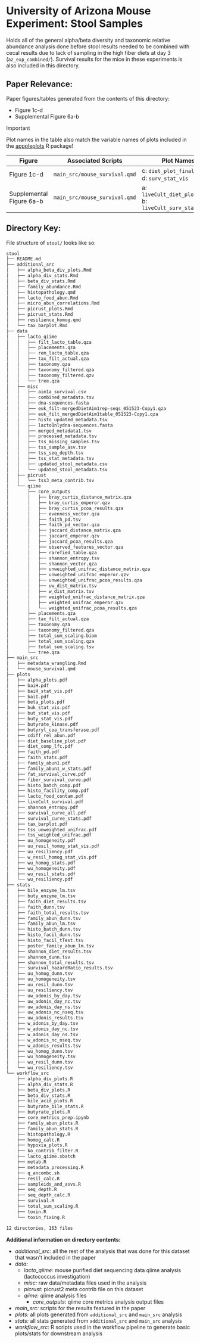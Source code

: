 # University of Arizona Mouse Experiment: Stool Samples

Holds all of the general alpha/beta diversity and taxonomic relative abundance analysis done before stool results needed to be combined with cecal results due to lack of sampling in the high fiber diets at day 3 (`az_exp_combined/`). Survival results for the mice in these experiments is also included in this directory.

## Paper Relevance:

Paper figures/tables generated from the contents of this directory:

-   Figure 1c-d
-   Supplemental Figure 6a-b

> [!IMPORTANT]
> Plot names in the table also match the variable names of plots included in the [apppleplots](https://github.com/madiapgar/apppleplots) R package!

| Figure                   | Associated Scripts            | Plot Names                                                      |
|------------------------|------------------------|------------------------|
| Figure 1c-d              | `main_src/mouse_survival.qmd` | c: `diet_plot_final` <br/> d: `surv_stat_vis`                   |
| Supplemental Figure 6a-b | `main_src/mouse_survival.qmd` | a: `liveCult_diet_plot_final` <br/> b: `liveCult_surv_stat_vis` |

## Directory Key:

File structure of `stool/` looks like so:

``` bash
stool
├── README.md
├── additional_src
│   ├── alpha_beta_div_plots.Rmd
│   ├── alpha_div_stats.Rmd
│   ├── beta_div_stats.Rmd
│   ├── family_abundance.Rmd
│   ├── histopathology.qmd
│   ├── lacto_food_abun.Rmd
│   ├── micro_abun_correlations.Rmd
│   ├── picrust_plots.Rmd
│   ├── picrust_stats.Rmd
│   ├── resilience_homog.qmd
│   └── tax_barplot.Rmd
├── data
│   ├── lacto_qiime
│   │   ├── filt_lacto_table.qza
│   │   ├── placements.qza
│   │   ├── rem_lacto_table.qza
│   │   ├── tax_filt_actual.qza
│   │   ├── taxonomy.qza
│   │   ├── taxonomy_filtered.qza
│   │   ├── taxonomy_filtered.qzv
│   │   └── tree.qza
│   ├── misc
│   │   ├── aim1a_survival.csv
│   │   ├── combined_metadata.tsv
│   │   ├── dna-sequences.fasta
│   │   ├── euk_filt-mergedDietAim1rep-seqs_051523-Copy1.qza
│   │   ├── euk_filt_mergedDietAim1table_051523-Copy1.qza
│   │   ├── histo_updated_metadata.tsv
│   │   ├── lactoOnlydna-sequences.fasta
│   │   ├── merged_metadata1.tsv
│   │   ├── processed_metadata.tsv
│   │   ├── tss_missing_samples.tsv
│   │   ├── tss_sample_asv.tsv
│   │   ├── tss_seq_depth.tsv
│   │   ├── tss_stat_metadata.tsv
│   │   ├── updated_stool_metadata.csv
│   │   └── updated_stool_metadata.tsv
│   ├── picrust
│   │   └── tss3_meta_contrib.tsv
│   └── qiime
│       ├── core_outputs
│       │   ├── bray_curtis_distance_matrix.qza
│       │   ├── bray_curtis_emperor.qzv
│       │   ├── bray_curtis_pcoa_results.qza
│       │   ├── evenness_vector.qza
│       │   ├── faith_pd.tsv
│       │   ├── faith_pd_vector.qza
│       │   ├── jaccard_distance_matrix.qza
│       │   ├── jaccard_emperor.qzv
│       │   ├── jaccard_pcoa_results.qza
│       │   ├── observed_features_vector.qza
│       │   ├── rarefied_table.qza
│       │   ├── shannon_entropy.tsv
│       │   ├── shannon_vector.qza
│       │   ├── unweighted_unifrac_distance_matrix.qza
│       │   ├── unweighted_unifrac_emperor.qzv
│       │   ├── unweighted_unifrac_pcoa_results.qza
│       │   ├── uw_dist_matrix.tsv
│       │   ├── w_dist_matrix.tsv
│       │   ├── weighted_unifrac_distance_matrix.qza
│       │   ├── weighted_unifrac_emperor.qzv
│       │   └── weighted_unifrac_pcoa_results.qza
│       ├── placements.qza
│       ├── tax_filt_actual.qza
│       ├── taxonomy.qza
│       ├── taxonomy_filtered.qza
│       ├── total_sum_scaling.biom
│       ├── total_sum_scaling.qza
│       ├── total_sum_scaling.tsv
│       └── tree.qza
├── main_src
│   ├── metadata_wrangling.Rmd
│   └── mouse_survival.qmd
├── plots
│   ├── alpha_plots.pdf
│   ├── baiH.pdf
│   ├── baiH_stat_vis.pdf
│   ├── baiI.pdf
│   ├── beta_plots.pdf
│   ├── buk_stat_vis.pdf
│   ├── but_stat_vis.pdf
│   ├── buty_stat_vis.pdf
│   ├── butyrate_kinase.pdf
│   ├── butyryl_coa_transferase.pdf
│   ├── cdiff_rel_abun.pdf
│   ├── diet_baseline_plot.pdf
│   ├── diet_comp_lfc.pdf
│   ├── faith_pd.pdf
│   ├── faith_stats.pdf
│   ├── family_abun1.pdf
│   ├── family_abun1_w_stats.pdf
│   ├── fat_survival_curve.pdf
│   ├── fiber_survival_curve.pdf
│   ├── histo_batch_comp.pdf
│   ├── histo_facility_comp.pdf
│   ├── lacto_food_contam.pdf
│   ├── liveCult_survival.pdf
│   ├── shannon_entropy.pdf
│   ├── survival_curve_all.pdf
│   ├── survival_curve_stats.pdf
│   ├── tax_barplot.pdf
│   ├── tss_unweighted_unifrac.pdf
│   ├── tss_weighted_unifrac.pdf
│   ├── uu_homogeneity.pdf
│   ├── uu_resil_homog_stat_vis.pdf
│   ├── uu_resiliency.pdf
│   ├── w_resil_homog_stat_vis.pdf
│   ├── wu_homog_stats.pdf
│   ├── wu_homogeneity.pdf
│   ├── wu_resil_stats.pdf
│   └── wu_resiliency.pdf
├── stats
│   ├── bile_enzyme_lm.tsv
│   ├── buty_enzyme_lm.tsv
│   ├── faith_diet_results.tsv
│   ├── faith_dunn.tsv
│   ├── faith_total_results.tsv
│   ├── family_abun_dunn.tsv
│   ├── family_abun_lm.tsv
│   ├── histo_batch_dunn.tsv
│   ├── histo_facil_dunn.tsv
│   ├── histo_facil_tTest.tsv
│   ├── poster_family_abun_lm.tsv
│   ├── shannon_diet_results.tsv
│   ├── shannon_dunn.tsv
│   ├── shannon_total_results.tsv
│   ├── survival_hazardRatio_results.tsv
│   ├── uu_homog_dunn.tsv
│   ├── uu_homogeneity.tsv
│   ├── uu_resil_dunn.tsv
│   ├── uu_resiliency.tsv
│   ├── uw_adonis_by_day.tsv
│   ├── uw_adonis_day_nc.tsv
│   ├── uw_adonis_day_ns.tsv
│   ├── uw_adonis_nc_nseq.tsv
│   ├── uw_adonis_results.tsv
│   ├── w_adonis_by_day.tsv
│   ├── w_adonis_day_nc.tsv
│   ├── w_adonis_day_ns.tsv
│   ├── w_adonis_nc_nseq.tsv
│   ├── w_adonis_results.tsv
│   ├── wu_homog_dunn.tsv
│   ├── wu_homogeneity.tsv
│   ├── wu_resil_dunn.tsv
│   └── wu_resiliency.tsv
└── workflow_src
    ├── alpha_div_plots.R
    ├── alpha_div_stats.R
    ├── beta_div_plots.R
    ├── beta_div_stats.R
    ├── bile_acid_plots.R
    ├── butyrate_bile_stats.R
    ├── butyrate_plots.R
    ├── core_metrics_prep.ipynb
    ├── family_abun_plots.R
    ├── family_abun_stats.R
    ├── histopathology.R
    ├── homog_calc.R
    ├── hypoxia_plots.R
    ├── ko_contrib_filter.R
    ├── lacto_qiime.sbatch
    ├── metab.R
    ├── metadata_processing.R
    ├── q_ancombc.sh
    ├── resil_calc.R
    ├── sampleids_and_asvs.R
    ├── seq_depth.R
    ├── seq_depth_calc.R
    ├── survival.R
    ├── total_sum_scaling.R
    ├── toxin.R
    └── toxin_fixing.R

12 directories, 163 files
```

**Additional information on directory contents:**

-   *additional_src:* all the rest of the analysis that was done for this dataset that wasn't included in the paper
-   *data:*
    -   *lacto_qiime:* mouse purified diet sequencing data qiime analysis (lactococcus investigation)
    -   *misc:* raw data/metadata files used in the analysis
    -   *picrust:* picrust2 meta contrib file on this dataset
    -   *qiime:* qiime analysis files
        -   *core_outputs:* qiime core metrics analysis output files
-   *main_src:* scripts for the results featured in the paper
-   *plots:* all plots generated from `additional_src` and `main_src` analysis
-   *stats:* all stats generated from `additional_src` and `main_src` analysis
-   *workflow_src:* R scripts used in the workflow pipeline to generate basic plots/stats for downstream analysis